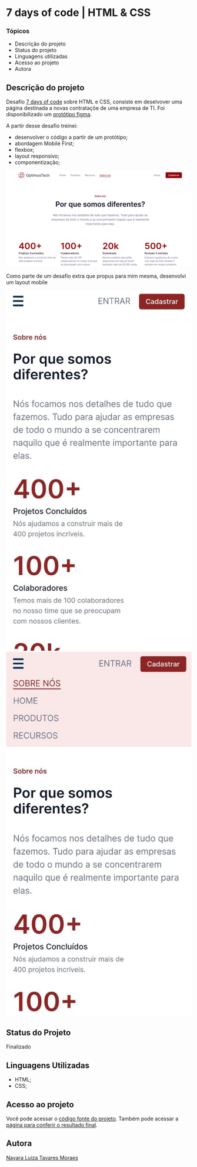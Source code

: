 # 7 days of code | HTML & CSS

### Tópicos

* Descrição do projeto
* Status do projeto
* Linguagens utilizadas 
* Acesso ao projeto
* Autora

## Descrição do projeto
Desafio [7 days of code](https://7daysofcode.io/) sobre HTML e CSS, consiste em deselvover uma página destinada a novas contrataçõe de uma empresa de TI. Foi disponibilizado um [protótipo figma](https://www.figma.com/file/mm3MLozvUDGhDRTxSLlGL5/7daysOfCode-HTML-CSS?node-id=0%3A1). 

A partir desse desafio treinei: 
* desenvolver o código a partir de um protótipo;
* abordagem Mobile First;
* flexbox;
* layout responsivo;
* componentização;

![screenshot desktop layout](./assets/img/desktop-layout.png)

Como parte de um desafio extra que propus para mim mesma, desenvolvi um layout mobile 

![screenshot mobile layout](./assets/mobile.jpeg)
![screenshot mobile layout com menu ativo](./assets/mobile-active.jpeg)

## Status do Projeto
Finalizado

## Linguagens Utilizadas
* HTML;
* CSS;

## Acesso ao projeto
Você pode acessar o [código fonte do projeto](https://github.com/nalutm/seven-days-of-code/tree/main/html-css). Também pode acessar a [página para conferir o resultado final](https://seven-days-of-code-beta.vercel.app/).

## Autora
[Nayara Luiza Tavares Moraes](https://github.com/nalutm)

